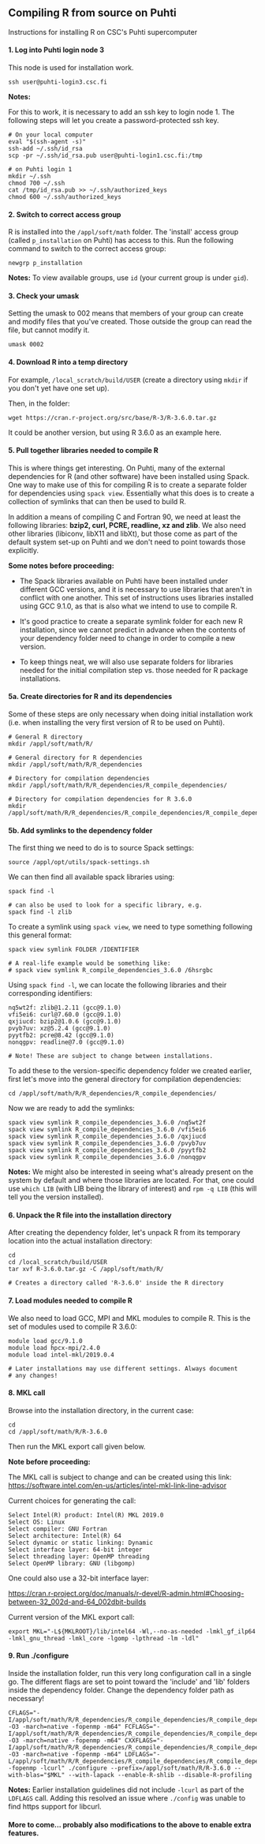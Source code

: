 ## Compiling R from source on Puhti

Instructions for installing R on CSC's Puhti supercomputer

#### 1. Log into Puhti login node 3

This node is used for installation work.

```
ssh user@puhti-login3.csc.fi
```

**Notes:**

For this to work, it is necessary to add an ssh key to login node 1. The following steps will let you create a password-protected ssh key.

```
# On your local computer
eval "$(ssh-agent -s)"
ssh-add ~/.ssh/id_rsa
scp -pr ~/.ssh/id_rsa.pub user@puhti-login1.csc.fi:/tmp

# on Puhti login 1
mkdir ~/.ssh
chmod 700 ~/.ssh
cat /tmp/id_rsa.pub >> ~/.ssh/authorized_keys
chmod 600 ~/.ssh/authorized_keys
```

#### 2. Switch to correct access group

R is installed into the `/appl/soft/math` folder. The 'install' access group (called `p_installation` on Puhti) has access to this. Run the following command to switch to the correct access group:

```
newgrp p_installation
```

**Notes:** To view available groups, use `id` (your current group is under `gid`).

#### 3. Check your umask

Setting the umask to 002 means that members of your group can create and modify files that you've created. Those outside the group can read the file, but cannot modify it.

```
umask 0002
```

#### 4. Download R into a temp directory

For example, `/local_scratch/build/USER` (create a directory using `mkdir` if you don't yet have one set up).

Then, in the folder:

```
wget https://cran.r-project.org/src/base/R-3/R-3.6.0.tar.gz
```

It could be another version, but using R 3.6.0 as an example here.

#### 5. Pull together libraries needed to compile R

This is where things get interesting. On Puhti, many of the external dependencies for R (and other software) have been installed using Spack. One way to make use of this for compiling R is to create a separate folder for dependencies using `spack view`. Essentially what this does is to create a collection of symlinks that can then be used to build R.

In addition a means of compiling C and Fortran 90, we need at least the following libraries: **bzip2, curl, PCRE, readline, xz and zlib**. We also need other libraries (libiconv, libX11 and libXt), but those come as part of the default system set-up on Puhti and we don't need to point towards those explicitly.

**Some notes before proceeding:**

- The Spack libraries available on Puhti have been installed under different GCC versions, and it is necessary to use libraries that aren't in conflict with one another. This set of instructions uses libraries installed using GCC 9.1.0, as that is also what we intend to use to compile R.

- It's good practice to create a separate symlink folder for each new R installation, since we cannot predict in advance when the contents of your dependency folder need to change in order to compile a new version.

- To keep things neat, we will also use separate folders for libraries needed for the initial compilation step vs. those needed for R package installations.

#### 5a. Create directories for R and its dependencies

Some of these steps are only necessary when doing initial installation work (i.e. when installing the very first version of R to be used on Puhti).

```
# General R directory
mkdir /appl/soft/math/R/

# General directory for R dependencies
mkdir /appl/soft/math/R/R_dependencies

# Directory for compilation dependencies
mkdir /appl/soft/math/R/R_dependencies/R_compile_dependencies/

# Directory for compilation dependencies for R 3.6.0
mkdir /appl/soft/math/R/R_dependencies/R_compile_dependencies/R_compile_dependencies_3.6.0/  
```

#### 5b. Add symlinks to the dependency folder

The first thing we need to do is to source Spack settings:

```
source /appl/opt/utils/spack-settings.sh
```

We can then find all available spack libraries using:

```
spack find -l 

# can also be used to look for a specific library, e.g.
spack find -l zlib
```

To create a symlink using `spack view`, we need to type something following this general format:

```
spack view symlink FOLDER /IDENTIFIER

# A real-life example would be something like:
# spack view symlink R_compile_dependencies_3.6.0 /6hsrgbc
```

Using `spack find -l`, we can locate the following libraries and their corresponding identifiers:

```
nq5wt2f: zlib@1.2.11 (gcc@9.1.0)
vfi5ei6: curl@7.60.0 (gcc@9.1.0)
qxjiucd: bzip2@1.0.6 (gcc@9.1.0)
pvyb7uv: xz@5.2.4 (gcc@9.1.0)
pyytfb2: pcre@8.42 (gcc@9.1.0)
nonqgpv: readline@7.0 (gcc@9.1.0)

# Note! These are subject to change between installations.
```

To add these to the version-specific dependency folder we created earlier, first let's move into the general directory for compilation dependencies:

```
cd /appl/soft/math/R/R_dependencies/R_compile_dependencies/
```

Now we are ready to add the symlinks:

```
spack view symlink R_compile_dependencies_3.6.0 /nq5wt2f
spack view symlink R_compile_dependencies_3.6.0 /vfi5ei6
spack view symlink R_compile_dependencies_3.6.0 /qxjiucd
spack view symlink R_compile_dependencies_3.6.0 /pvyb7uv
spack view symlink R_compile_dependencies_3.6.0 /pyytfb2
spack view symlink R_compile_dependencies_3.6.0 /nonqgpv
```

**Notes:** We might also be interested in seeing what's already present on the system by default and where those libraries are located. For that, one could use `which LIB` (with LIB being the library of interest) and `rpm -q LIB` (this will tell you the version installed).

#### 6. Unpack the R file into the installation directory

After creating the dependency folder, let's unpack R from its temporary location into the actual installation directory:

```
cd
cd /local_scratch/build/USER
tar xvf R-3.6.0.tar.gz -C /appl/soft/math/R/

# Creates a directory called 'R-3.6.0' inside the R directory
```

#### 7. Load modules needed to compile R

We also need to load GCC, MPI and MKL modules to compile R. This is the set of modules used to compile R 3.6.0:

```
module load gcc/9.1.0
module load hpcx-mpi/2.4.0
module load intel-mkl/2019.0.4

# Later installations may use different settings. Always document
# any changes!
```

#### 8. MKL call

Browse into the installation directory, in the current case:

```
cd
cd /appl/soft/math/R/R-3.6.0
```

Then run the MKL export call given below. 

**Note before proceeding:**

The MKL call is subject to change and can be created using this link:
https://software.intel.com/en-us/articles/intel-mkl-link-line-advisor

Current choices for generating the call:

```
Select Intel(R) product: Intel(R) MKL 2019.0
Select OS: Linux
Select compiler: GNU Fortran
Select architecture: Intel(R) 64
Select dynamic or static linking: Dynamic
Select interface layer: 64-bit integer
Select threading layer: OpenMP threading
Select OpenMP library: GNU (libgomp)
```

 One could also use a 32-bit interface layer:

https://cran.r-project.org/doc/manuals/r-devel/R-admin.html#Choosing-between-32_002d-and-64_002dbit-builds

Current version of the MKL export call:

```
export MKL="-L${MKLROOT}/lib/intel64 -Wl,--no-as-needed -lmkl_gf_ilp64 -lmkl_gnu_thread -lmkl_core -lgomp -lpthread -lm -ldl"
```

#### 9. Run ./configure

Inside the installation folder, run this very long configuration call in a single go. The different flags are set to point toward the 'include' and 'lib' folders inside the dependency folder. Change the dependency folder path as necessary!

```
CFLAGS="-I/appl/soft/math/R/R_dependencies/R_compile_dependencies/R_compile_dependencies_3.6.0/include/ -O3 -march=native -fopenmp -m64" FCFLAGS="-I/appl/soft/math/R/R_dependencies/R_compile_dependencies/R_compile_dependencies_3.6.0/include/ -O3 -march=native -fopenmp -m64" CXXFLAGS="-I/appl/soft/math/R/R_dependencies/R_compile_dependencies/R_compile_dependencies_3.6.0/include/ -O3 -march=native -fopenmp -m64" LDFLAGS="-L/appl/soft/math/R/R_dependencies/R_compile_dependencies/R_compile_dependencies_3.6.0/lib/ -fopenmp -lcurl" ./configure --prefix=/appl/soft/math/R/R-3.6.0 --with-blas="$MKL" --with-lapack --enable-R-shlib --disable-R-profiling
```

**Notes:** Earlier installation guidelines did not include `-lcurl` as part of the `LDFLAGS` call. Adding this resolved an issue where `./config` was unable to find https support for libcurl.

#### More to come... probably also modifications to the above to enable extra features.


